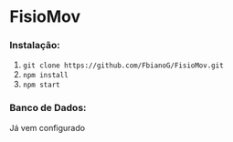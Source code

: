 # FisioMov
### Instalação:
1. `git clone https://github.com/FbianoG/FisioMov.git`
2. `npm install`
3. `npm start`

### Banco de Dados:
Já vem configurado
